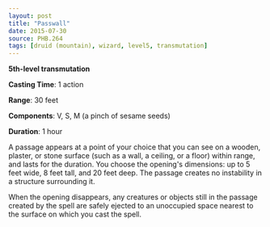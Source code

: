 ```yaml
---
layout: post
title: "Passwall"
date: 2015-07-30
source: PHB.264
tags: [druid (mountain), wizard, level5, transmutation]
---
```


**5th-level transmutation**

**Casting Time**: 1 action

**Range**: 30 feet

**Components**: V, S, M (a pinch of sesame seeds)

**Duration**: 1 hour

A passage appears at a point of your choice that you can see on a wooden, plaster, or stone surface (such as a wall, a ceiling, or a floor) within range, and lasts for the duration. You choose the opening's dimensions: up to 5 feet wide, 8 feet tall, and 20 feet deep. The passage creates no instability in a structure surrounding it.

When the opening disappears, any creatures or objects still in the passage created by the spell are safely ejected to an unoccupied space nearest to the surface on which you cast the spell.
